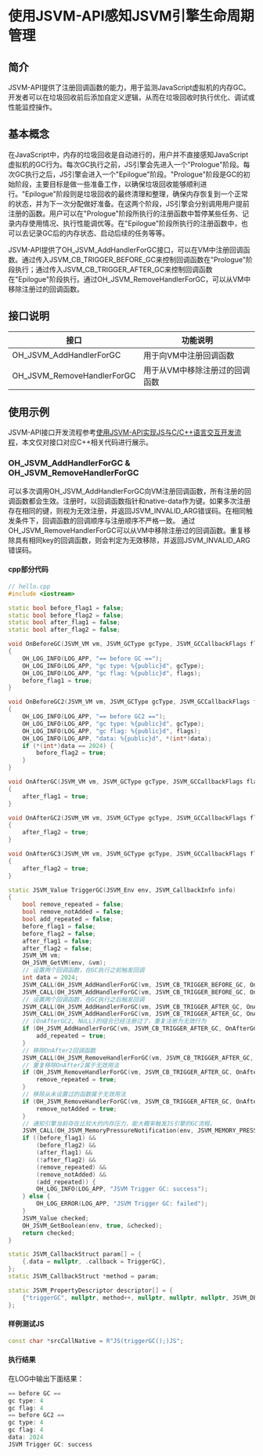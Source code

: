 # 使用JSVM-API感知JSVM引擎生命周期管理
<!--Kit: NDK Development-->
<!--Subsystem: arkcompiler-->
<!--Owner: @yuanxiaogou; @huanghan18; @suyuehhh; @KasonChan; @string_sz; @diking-->
<!--SE: @knightaoko-->
<!--TSE: @test_lzz-->

## 简介

JSVM-API提供了注册回调函数的能力，用于监测JavaScript虚拟机的内存GC。开发者可以在垃圾回收前后添加自定义逻辑，从而在垃圾回收时执行优化、调试或性能监控操作。

## 基本概念

在JavaScript中，内存的垃圾回收是自动进行的，用户并不直接感知JavaScript虚拟机的GC行为。每次GC执行之前，JS引擎会先进入一个"Prologue"阶段。每次GC执行之后，JS引擎会进入一个"Epilogue"阶段。"Prologue"阶段是GC的初始阶段，主要目标是做一些准备工作，以确保垃圾回收能够顺利进行。"Epilogue"阶段则是垃圾回收的最终清理和整理，确保内存恢复到一个正常的状态，并为下一次分配做好准备。在这两个阶段，JS引擎会分别调用用户提前注册的函数。用户可以在"Prologue"阶段所执行的注册函数中暂停某些任务、记录内存使用情况、执行性能调优等。在"Epilogue"阶段所执行的注册函数中，也可以去记录GC后的内存状态、启动后续的任务等等。

JSVM-API提供了OH_JSVM_AddHandlerForGC接口，可以在VM中注册回调函数。通过传入JSVM_CB_TRIGGER_BEFORE_GC来控制回调函数在"Prologue"阶段执行；通过传入JSVM_CB_TRIGGER_AFTER_GC来控制回调函数在"Epilogue"阶段执行。通过OH_JSVM_RemoveHandlerForGC，可以从VM中移除注册过的回调函数。

## 接口说明

| 接口                       | 功能说明                            |
|----------------------------|-------------------------------------|
| OH_JSVM_AddHandlerForGC         | 用于向VM中注册回调函数|
| OH_JSVM_RemoveHandlerForGC   | 用于从VM中移除注册过的回调函数|

## 使用示例

JSVM-API接口开发流程参考[使用JSVM-API实现JS与C/C++语言交互开发流程](use-jsvm-process.md)，本文仅对接口对应C++相关代码进行展示。

### OH_JSVM_AddHandlerForGC & OH_JSVM_RemoveHandlerForGC

可以多次调用OH_JSVM_AddHandlerForGC向VM注册回调函数，所有注册的回调函数都会生效。注册时，以回调函数指针和native-data作为键。如果多次注册存在相同的键，则视为无效注册，并返回JSVM_INVALID_ARG错误码。在相同触发条件下，回调函数的回调顺序与注册顺序不严格一致。
通过OH_JSVM_RemoveHandlerForGC可以从VM中移除注册过的回调函数。重复移除具有相同key的回调函数，则会判定为无效移除，并返回JSVM_INVALID_ARG错误码。

#### cpp部分代码

```cpp
// hello.cpp
#include <iostream>

static bool before_flag1 = false;
static bool before_flag2 = false;
static bool after_flag1 = false;
static bool after_flag2 = false;

void OnBeforeGC(JSVM_VM vm, JSVM_GCType gcType, JSVM_GCCallbackFlags flags, void *data)
{
    OH_LOG_INFO(LOG_APP, "== before GC ==");
    OH_LOG_INFO(LOG_APP, "gc type: %{public}d", gcType);
    OH_LOG_INFO(LOG_APP, "gc flag: %{public}d", flags);
    before_flag1 = true;
}

void OnBeforeGC2(JSVM_VM vm, JSVM_GCType gcType, JSVM_GCCallbackFlags flags, void *data)
{
    OH_LOG_INFO(LOG_APP, "== before GC2 ==");
    OH_LOG_INFO(LOG_APP, "gc type: %{public}d", gcType);
    OH_LOG_INFO(LOG_APP, "gc flag: %{public}d", flags);
    OH_LOG_INFO(LOG_APP, "data: %{public}d", *(int*)data);
    if (*(int*)data == 2024) {
        before_flag2 = true;
    }
}

void OnAfterGC(JSVM_VM vm, JSVM_GCType gcType, JSVM_GCCallbackFlags flags, void *data)
{
    after_flag1 = true;
}

void OnAfterGC2(JSVM_VM vm, JSVM_GCType gcType, JSVM_GCCallbackFlags flags, void *data)
{
    after_flag2 = true;
}

void OnAfterGC3(JSVM_VM vm, JSVM_GCType gcType, JSVM_GCCallbackFlags flags, void *data)
{
    after_flag2 = true;
}

static JSVM_Value TriggerGC(JSVM_Env env, JSVM_CallbackInfo info)
{
    bool remove_repeated = false;
    bool remove_notAdded = false;
    bool add_repeated = false;
    before_flag1 = false;
    before_flag2 = false;
    after_flag1 = false;
    after_flag2 = false;
    JSVM_VM vm;
    OH_JSVM_GetVM(env, &vm);
    // 设置两个回调函数，在GC执行之前触发回调
    int data = 2024;
    JSVM_CALL(OH_JSVM_AddHandlerForGC(vm, JSVM_CB_TRIGGER_BEFORE_GC, OnBeforeGC, JSVM_GC_TYPE_ALL, NULL));
    JSVM_CALL(OH_JSVM_AddHandlerForGC(vm, JSVM_CB_TRIGGER_BEFORE_GC, OnBeforeGC2, JSVM_GC_TYPE_ALL, (void*)(&data)));
    // 设置两个回调函数，在GC执行之后触发回调
    JSVM_CALL(OH_JSVM_AddHandlerForGC(vm, JSVM_CB_TRIGGER_AFTER_GC, OnAfterGC, JSVM_GC_TYPE_ALL, NULL));
    JSVM_CALL(OH_JSVM_AddHandlerForGC(vm, JSVM_CB_TRIGGER_AFTER_GC, OnAfterGC2, JSVM_GC_TYPE_ALL, NULL));
    // (OnAfterGC2, NULL)的组合已经注册过了，重复注册为无效行为
    if (OH_JSVM_AddHandlerForGC(vm, JSVM_CB_TRIGGER_AFTER_GC, OnAfterGC2, JSVM_GC_TYPE_ALL, NULL) == JSVM_INVALID_ARG) {
        add_repeated = true;
    }
    // 移除OnAfter2回调函数
    JSVM_CALL(OH_JSVM_RemoveHandlerForGC(vm, JSVM_CB_TRIGGER_AFTER_GC, OnAfterGC2, NULL));
    // 重复移除OnAfter2属于无效用法
    if (OH_JSVM_RemoveHandlerForGC(vm, JSVM_CB_TRIGGER_AFTER_GC, OnAfterGC2, NULL) == JSVM_INVALID_ARG) {
        remove_repeated = true;
    }
    // 移除从未设置过的函数属于无效用法
    if (OH_JSVM_RemoveHandlerForGC(vm, JSVM_CB_TRIGGER_AFTER_GC, OnAfterGC3, NULL) == JSVM_INVALID_ARG) {
        remove_notAdded = true;
    }
    // 通知引擎当前存在比较大的内存压力，能大概率触发JS引擎的GC流程。
    JSVM_CALL(OH_JSVM_MemoryPressureNotification(env, JSVM_MEMORY_PRESSURE_LEVEL_CRITICAL));
    if ((before_flag1) &&
        (before_flag2) &&
        (after_flag1) &&
        (!after_flag2) &&
        (remove_repeated) &&
        (remove_notAdded) &&
        (add_repeated)) {
        OH_LOG_INFO(LOG_APP, "JSVM Trigger GC: success");
    } else {
        OH_LOG_ERROR(LOG_APP, "JSVM Trigger GC: failed");
    }
    JSVM_Value checked;
    OH_JSVM_GetBoolean(env, true, &checked);
    return checked;
}

static JSVM_CallbackStruct param[] = {
    {.data = nullptr, .callback = TriggerGC},
};
static JSVM_CallbackStruct *method = param;

static JSVM_PropertyDescriptor descriptor[] = {
    {"triggerGC", nullptr, method++, nullptr, nullptr, nullptr, JSVM_DEFAULT},
};
```
#### 样例测试JS
```cpp
const char *srcCallNative = R"JS(triggerGC();)JS";
```
#### 执行结果
在LOG中输出下面结果：
```cpp
== before GC ==
gc type: 4
gc flag: 4
== before GC2 ==
gc type: 4
gc flag: 4
data: 2024
JSVM Trigger GC: success
```